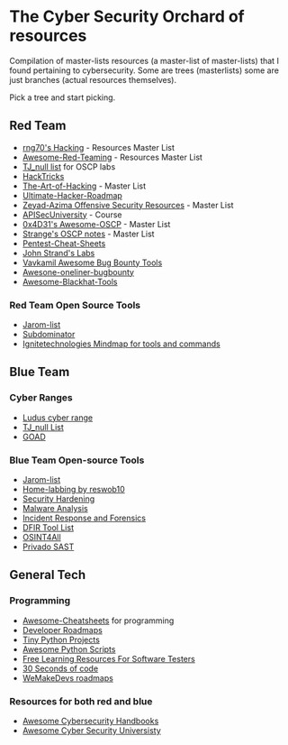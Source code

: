 # The Cyber Security Orchard of resources
Compilation of master-lists resources (a master-list of master-lists) that I found pertaining to cybersecurity. Some are trees (masterlists) some are just branches (actual resources themselves).

Pick a tree and start picking.

## Red Team
- [rng70's Hacking](https://github.com/rng70/Hacking-Resources) - Resources Master List
- [Awesome-Red-Teaming](https://github.com/yeyintminthuhtut/Awesome-Red-Teaming) - Resources Master List
- [TJ_null list](https://docs.google.com/spreadsheets/u/1/d/1dwSMIAPIam0PuRBkCiDI88pU3yzrqqHkDtBngUHNCw8/htmlview)  for OSCP labs
- [HackTricks](https://book.hacktricks.xyz/)
- [The-Art-of-Hacking](https://github.com/The-Art-of-Hacking/h4cker) -  Master List
- [Ultimate-Hacker-Roadmap](https://github.com/Kennyslaboratory/Ultimate-Hacker-Roadmap)
- [Zeyad-Azima Offensive Security Resources](https://github.com/Zeyad-Azima/Offensive-Resources) -  Master List
- [APISecUniversity](https://www.apisecuniversity.com/) - Course
- [0x4D31's Awesome-OSCP](https://github.com/0x4D31/awesome-oscp) -  Master List
- [Strange's OSCP notes](https://strange-1.gitbook.io/notes) - Master List
- [Pentest-Cheat-Sheets](https://github.com/Kitsun3Sec/Pentest-Cheat-Sheets)
- [John Strand's Labs](https://github.com/strandjs/IntroLabs/blob/master/IntroClassFiles/navigation.md)
- [Vavkamil Awesome Bug Bounty Tools](https://github.com/vavkamil/awesome-bugbounty-tools)
- [Awesone-oneliner-bugbounty](https://github.com/dwisiswant0/awesome-oneliner-bugbounty)
- [Awesome-Blackhat-Tools](https://github.com/UCYBERS/Awesome-Blackhat-Tools/blob/master/tools/regions/USA/2025/README.md)

### Red Team Open Source Tools
- [Jarom-list](./files/open-source-tools-red.md)
- [Subdominator](https://github.com/RevoltSecurities/Subdominator)
- [Ignitetechnologies Mindmap for tools and commands](https://github.com/Ignitetechnologies/Mindmap?tab=readme-ov-file)


## Blue Team

### Cyber Ranges
- [Ludus cyber range](https://ludus.cloud/)
- [TJ_null List](https://docs.google.com/spreadsheets/u/1/d/1dwSMIAPIam0PuRBkCiDI88pU3yzrqqHkDtBngUHNCw8/htmlview)
- [GOAD](https://github.com/Orange-Cyberdefense/GOAD/tree/main)

### Blue Team Open-source Tools
- [Jarom-list](./files/open-source-tools-blue.md)
- [Home-labbing by reswob10](https://github.com/reswob10/HomeLabResources)
- [Security Hardening](https://github.com/decalage2/awesome-security-hardening?tab=readme-ov-file#security-hardening-guides-and-best-practices)
- [Malware Analysis](https://github.com/kh4sh3i/Malware-Analysis)
- [Incident Response and Forensics](https://github.com/meirwah/awesome-incident-response)
- [DFIR Tool List](https://github.com/cugu/awesome-forensics?tab=readme-ov-file)
- [OSINT4All](https://start.me/p/L1rEYQ/osint4all)
- [Privado SAST](https://github.com/Privado-Inc/privado)


## General Tech
### Programming
- [Awesome-Cheatsheets](https://github.com/LeCoupa/awesome-cheatsheets)  for programming
- [Developer Roadmaps](https://roadmap.sh/)
- [Tiny Python Projects](https://github.com/kyclark/tiny_python_projects)
- [Awesome Python Scripts](https://github.com/hastagAB/Awesome-Python-Scripts)
- [Free Learning Resources For Software Testers](https://github.com/PaulWaltersDev/FreeLearningResourcesForSoftwareTesters)
- [30 Seconds of code](https://www.30secondsofcode.org/)
- [WeMakeDevs roadmaps](https://github.com/WeMakeDevs/roadmaps?tab=readme-ov-file)

### Resources for both red and blue
- [Awesome Cybersecurity Handbooks](https://github.com/0xsyr0/Awesome-Cybersecurity-Handbooks?tab=readme-ov-file)
- [Awesome Cyber Security Universisty](https://github.com/brootware/awesome-cyber-security-university)


